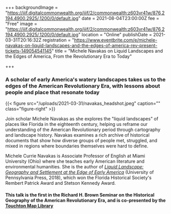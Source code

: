 +++
backgroundImage = "https://iiif.digitalcommonwealth.org/iiif/2/commonwealth:z603vr41w/876,2194,4900,2925/,1200/0/default.jpg"
date = 2021-08-04T23:00:00Z
fee = "Free"
image = "https://iiif.digitalcommonwealth.org/iiif/2/commonwealth:z603vr41w/876,2194,4900,2925/,1200/0/default.jpg"
location = "Online"
publishDate = 2021-03-31T20:16:32Z
registration = "https://www.eventbrite.com/e/michele-navakas-on-liquid-landscapes-and-the-edges-of-america-rev-present-tickets-149054541145"
title = "Michele Navakas on Liquid Landscapes and the Edges of America, From the Revolutionary Era to Today"

+++
### A scholar of early America's watery landscapes takes us to the edges of the American Revolutionary Era, with lessons about people and place that resonate today

{{< figure src="/uploads/2021-03-31/navakas_headshot.jpeg" caption="" class="figure-right" >}}

Join scholar Michele Navakas as she explores the "liquid landscapes" of places like Florida in the eighteenth century, helping us reframe our understanding of the American Revolutionary period through cartography and landscape history. Navakas examines a rich archive of historical documents that show how diverse groups of people met, struggled, and mixed in regions where boundaries themselves were hard to define.

Michele Currie Navakas is Associate Professor of English at Miami University (Ohio) where she teaches early American literature and environmental humanities. She is the author of [_Liquid Landscape: Geography and Settlement at the Edge of Early America_](https://www.upenn.edu/pennpress/book/15716.html) (University of Pennsylvania Press, 2018), which won the Florida Historical Society's Rembert Patrick Award and Stetson Kennedy Award.

#### This talk is the first in the Richard H. Brown Seminar on the Historical Geography of the American Revolutionary Era, and is co-presented by the [Touchton Map Library]()
